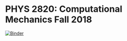 # PHYS 2820: Computational Mechanics Fall 2018

[![Binder](https://mybinder.org/badge.svg)](https://mybinder.org/v2/gh/jmunroe/phys2820-fall2018/master)
